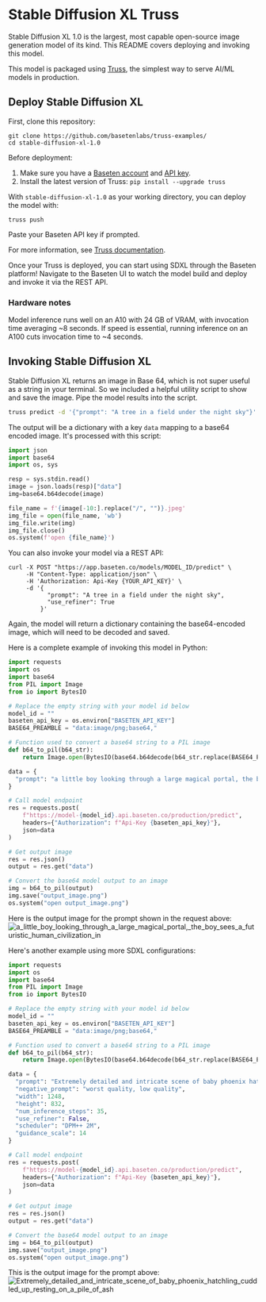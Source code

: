 # Stable Diffusion XL Truss

Stable Diffusion XL 1.0 is the largest, most capable open-source image generation model of its kind. This README covers deploying and invoking this model.

This model is packaged using [Truss](https://trussml.com), the simplest way to serve AI/ML models in production.

## Deploy Stable Diffusion XL

First, clone this repository:

```
git clone https://github.com/basetenlabs/truss-examples/
cd stable-diffusion-xl-1.0
```

Before deployment:

1. Make sure you have a [Baseten account](https://app.baseten.co/signup) and [API key](https://app.baseten.co/settings/account/api_keys).
2. Install the latest version of Truss: `pip install --upgrade truss`

With `stable-diffusion-xl-1.0` as your working directory, you can deploy the model with:

```
truss push
```

Paste your Baseten API key if prompted.

For more information, see [Truss documentation](https://truss.baseten.co).

Once your Truss is deployed, you can start using SDXL through the Baseten platform! Navigate to the Baseten UI to watch the model build and deploy and invoke it via the REST API.

### Hardware notes

Model inference runs well on an A10 with 24 GB of VRAM, with invocation time averaging ~8 seconds. If speed is essential, running inference on an A100 cuts invocation time to ~4 seconds.

## Invoking Stable Diffusion XL

Stable Diffusion XL returns an image in Base 64, which is not super useful as a string in your terminal. So we included a helpful utility script to show and save the image. Pipe the model results into the script.

```sh
truss predict -d '{"prompt": "A tree in a field under the night sky"}' | python show.py
```

The output will be a dictionary with a key `data` mapping to a base64 encoded image. It's processed with this script:

```python
import json
import base64
import os, sys

resp = sys.stdin.read()
image = json.loads(resp)["data"]
img=base64.b64decode(image)

file_name = f'{image[-10:].replace("/", "")}.jpeg'
img_file = open(file_name, 'wb')
img_file.write(img)
img_file.close()
os.system(f'open {file_name}')
```

You can also invoke your model via a REST API:

```
curl -X POST "https://app.baseten.co/models/MODEL_ID/predict" \
     -H "Content-Type: application/json" \
     -H 'Authorization: Api-Key {YOUR_API_KEY}' \
     -d '{
           "prompt": "A tree in a field under the night sky",
           "use_refiner": True
         }'
```

Again, the model will return a dictionary containing the base64-encoded image, which will need to be decoded and saved.

Here is a complete example of invoking this model in Python:

```python
import requests
import os
import base64
from PIL import Image
from io import BytesIO

# Replace the empty string with your model id below
model_id = ""
baseten_api_key = os.environ["BASETEN_API_KEY"]
BASE64_PREAMBLE = "data:image/png;base64,"

# Function used to convert a base64 string to a PIL image
def b64_to_pil(b64_str):
    return Image.open(BytesIO(base64.b64decode(b64_str.replace(BASE64_PREAMBLE, ""))))

data = {
  "prompt": "a little boy looking through a large magical portal, the boy sees a futuristic human civilization in that portal, extremely detailed, trending on artstation, 8k"
}

# Call model endpoint
res = requests.post(
    f"https://model-{model_id}.api.baseten.co/production/predict",
    headers={"Authorization": f"Api-Key {baseten_api_key}"},
    json=data
)

# Get output image
res = res.json()
output = res.get("data")

# Convert the base64 model output to an image
img = b64_to_pil(output)
img.save("output_image.png")
os.system("open output_image.png")
```

Here is the output image for the prompt shown in the request above:
![a_little_boy_looking_through_a_large_magical_portal,_the_boy_sees_a_futuristic_human_civilization_in](https://github.com/htrivedi99/truss-examples/assets/15642666/c534c752-29cb-4da8-b24e-fda6bef5876c)

Here's another example using more SDXL configurations:

```python
import requests
import os
import base64
from PIL import Image
from io import BytesIO

# Replace the empty string with your model id below
model_id = ""
baseten_api_key = os.environ["BASETEN_API_KEY"]
BASE64_PREAMBLE = "data:image/png;base64,"

# Function used to convert a base64 string to a PIL image
def b64_to_pil(b64_str):
    return Image.open(BytesIO(base64.b64decode(b64_str.replace(BASE64_PREAMBLE, ""))))

data = {
  "prompt": "Extremely detailed and intricate scene of baby phoenix hatchling cuddled up resting on a pile of ashes surrounded by fire and smoke, rays of sunlight shine on the phoenix, in the background is a dense dark forest, settings: f/8 aperture, full shot, hyper realistic, 4k",
  "negative_prompt": "worst quality, low quality",
  "width": 1248,
  "height": 832,
  "num_inference_steps": 35,
  "use_refiner": False,
  "scheduler": "DPM++ 2M",
  "guidance_scale": 14
}

# Call model endpoint
res = requests.post(
    f"https://model-{model_id}.api.baseten.co/production/predict",
    headers={"Authorization": f"Api-Key {baseten_api_key}"},
    json=data
)

# Get output image
res = res.json()
output = res.get("data")

# Convert the base64 model output to an image
img = b64_to_pil(output)
img.save("output_image.png")
os.system("open output_image.png")
```

This is the output image for the prompt above:
![Extremely_detailed_and_intricate_scene_of_baby_phoenix_hatchling_cuddled_up_resting_on_a_pile_of_ash](https://github.com/htrivedi99/truss-examples/assets/15642666/1fbf004a-9741-4c83-90a8-9e7d51dfd4e2)
